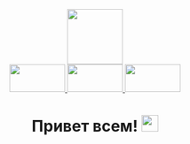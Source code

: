 <div id="header" align="center">
<img src="https://media.giphy.com/media/SHjOSDkKZ18qOHA5B5/giphy.gif" width="100"/>
<div id="badges">
 <a href="https://vk.com/andreika01">
<img src="https://img.shields.io/badge/vk-blue?logo=vk&logoColor=white&style=for-the-badge" width="100" height="50"/>
</a>
 <a href="https://wa.me/+79284702312">
<img src="https://img.shields.io/badge/wa-green?logo=wa&logoColor=white&style=for-the-badge" width="100" height="50"/>
</a>
 <a href="https://t.me/+79284702312">
<img src="https://img.shields.io/badge/telegram-blue?logo=telegram&logoColor=white&style=for-the-badge" width="100" height="50"/>
</a>
</div>
<h1>
  Привет всем!
  <img src="https://media.giphy.com/media/hvRJCLFzcasrR4ia7z/giphy.gif" width="30px"/>
</h1>

<div>

